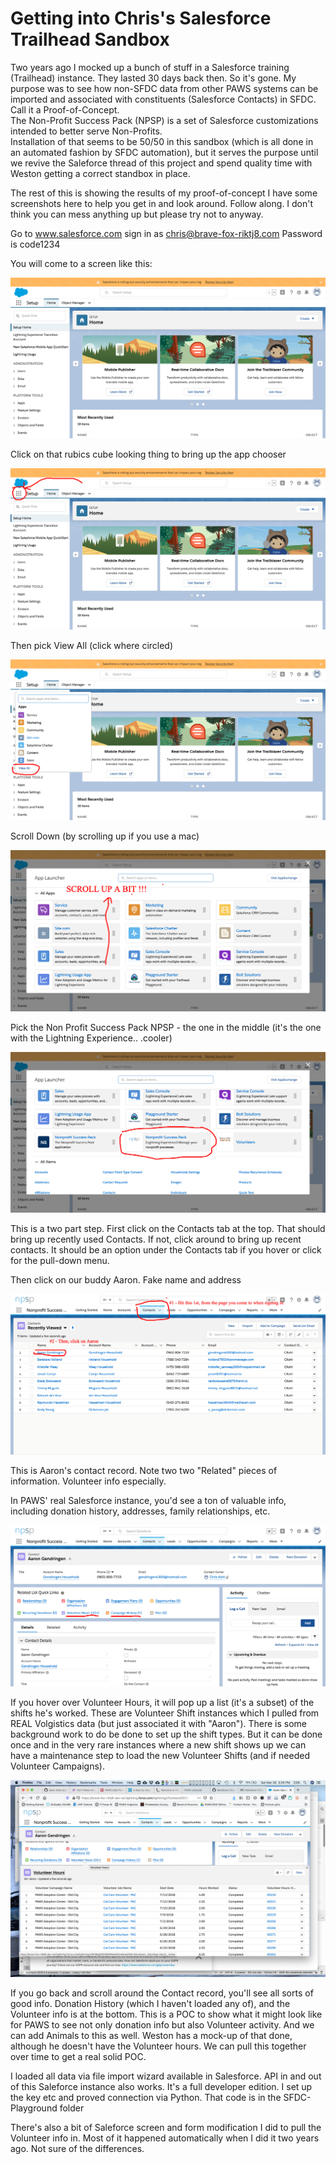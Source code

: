 # Getting into Chris's Salesforce Trailhead Sandbox

Two years ago I mocked up a bunch of stuff in a Salesforce training (Trailhead) instance.   They lasted 30 days back then.  So it's gone.
My purpose was to see how non-SFDC data from other PAWS systems can be imported and associated with constituents (Salesforce Contacts) in SFDC.   Call it a Proof-of-Concept.  
The Non-Profit Success Pack (NPSP) is a set of Salesforce customizations intended to better serve Non-Profits.  
Installation of that seems to be 50/50 in this sandbox (which is all done in an automated fashion by SFDC automation), but it serves the purpose until we revive the Saleforce thread of this project and spend quality time with Weston getting a correct standbox in place.

The rest of this is showing the results of my proof-of-concept 
I have some screenshots here to help you get in and look around.  Follow along.   I don't think you can mess anything up but please try not to anyway.

Go to www.salesforce.com
sign in as chris@brave-fox-riktj8.com    Password is code1234

You will come to a screen like this:  

![Pic1](https://github.com/CodeForPhilly/paws-data-pipeline/blob/cck-doc/documentation/documentation-images/SF-pic-1)

Click on that rubics cube looking thing to bring up the app chooser

![Pic2](https://github.com/CodeForPhilly/paws-data-pipeline/blob/cck-doc/documentation/documentation-images/SF-Pic2)

Then pick View All   (click where circled)

![Pic3](https://github.com/CodeForPhilly/paws-data-pipeline/blob/cck-doc/documentation/documentation-images/SF-Pic3)

Scroll Down (by scrolling up if you use a mac)

![Pic4](https://github.com/CodeForPhilly/paws-data-pipeline/blob/cck-doc/documentation/documentation-images/SF-Pic4)

Pick the Non Profit Success Pack NPSP - the one in the middle (it's the one with the Lightning Experience.. .cooler)

![Pic5](https://github.com/CodeForPhilly/paws-data-pipeline/blob/cck-doc/documentation/documentation-images/SF-Pic5)

This is a two part step.   First click on the Contacts tab at the top.   That should bring up recently used Contacts.  If not, click around to bring up recent contacts.  It should be an option under the Contacts tab if you hover or click for the pull-down menu.

Then click on our buddy Aaron.   Fake name and address

![Pic6](https://github.com/CodeForPhilly/paws-data-pipeline/blob/cck-doc/documentation/documentation-images/SF-Pic6)

This is Aaron's contact record.  Note two two "Related" pieces of information.   Volunteer info especially.  

In PAWS' real Salesforce instance, you'd see a ton of valuable info, including donation history, addresses, family relationships, etc.  

![Pic7](https://github.com/CodeForPhilly/paws-data-pipeline/blob/cck-doc/documentation/documentation-images/SF-Pic7)

If you hover over Volunteer Hours, it will pop up a list (it's a subset) of the shifts he's worked.   These are Volunteer Shift instances which I pulled from REAL Volgistics data (but just associated it with "Aaron").    There is some background work to do be done to set up the shift types.   But it can be done once and in the very rare instances where a new shift shows up we can have a maintenance step to load the new Volunteer Shifts (and if needed Volunteer Campaigns). 

![Pic8](https://github.com/CodeForPhilly/paws-data-pipeline/blob/cck-doc/documentation/documentation-images/SF-Pic8)

If you go back and scroll around the Contact record, you'll see all sorts of good info.  Donation History (which I haven't loaded any of), and the Volunteer info is at the bottom.   This is a POC to show what it might look like for PAWS to see not only donation info but also Volunteer activity.   And we can add Animals to this as well.  Weston has a mock-up of that done, although he doesn't have the Volunteer hours.   We can pull this together over time to get a real solid POC.   

I loaded all data via file import wizard available in Salesforce.  API in and out of this Saleforce instance also works.  It's a full developer edition.  I set up the key etc and proved connection via Python.  That code is in the SFDC-Playground folder

There's also a bit of Saleforce screen and form modification I did to pull the Volunteer info in.   Most of it happened automatically when I did it two years ago.  Not sure of the differences. 
